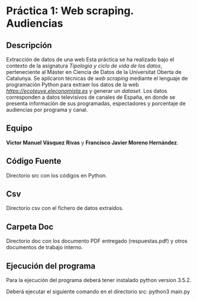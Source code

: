 # Práctica 1: Web scraping. Audiencias

## Descripción

Extracción de datos de una web
Esta práctica se ha realizado bajo el contexto de la asignatura _Tipología y ciclo de vida de los datos_, perteneciente al Máster en Ciencia de Datos de la Universitat Oberta de Catalunya. Se aplicaron técnicas de _web scraping_ mediante el lenguaje de programación Python para extraer los datos de la web _https://ecoteuve.eleconomista.es_ y generar un _dataset_. Los datos corresponden a datos televisivos de canales de España, en donde se presenta información de sus programadas, espectadores y porcentaje de audiencias por programa y canal.

## Equipo

**Victor Manuel Vásquez Rivas** y **Francisco Javier Moreno Hernández**.

## Código Fuente
Directorio src con los códigos en Python.

## Csv
Directorio csv con el fichero de datos extraídos.

## Carpeta Doc
Directorio doc con los documento PDF entregado (respuestas.pdf) y otros documentos de trabajo interno.

## Ejecución del programa
Para la ejecución del programa deberá tener instalado python version 3.5.2. 

Deberá ejecutar el siguiente comando en el directorio src: 
python3 main.py
